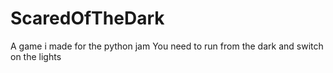# ScaredOfTheDark
A game i made for the python jam
You need to run from the dark and switch on the lights
